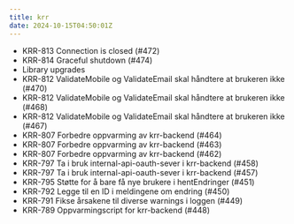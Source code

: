 ```yaml
---
title: krr
date: 2024-10-15T04:50:01Z
---
```

- KRR-813 Connection is closed (#472)
- KRR-814 Graceful shutdown (#474)
- Library upgrades
- KRR-812 ValidateMobile og ValidateEmail skal håndtere at brukeren ikke (#470)
- KRR-812 ValidateMobile og ValidateEmail skal håndtere at brukeren ikke (#468)
- KRR-812 ValidateMobile og ValidateEmail skal håndtere at brukeren ikke (#467)
- KRR-807 Forbedre oppvarming av krr-backend (#464)
- KRR-807 Forbedre oppvarming av krr-backend (#463)
- KRR-807 Forbedre oppvarming av krr-backend (#462)
- KRR-797 Ta i bruk internal-api-oauth-sever i krr-backend (#458)
- KRR-797 Ta i bruk internal-api-oauth-sever i krr-backend (#457)
- KRR-795 Støtte for å bare få nye brukere i hentEndringer (#451)
- KRR-792 Legge til en ID i meldingene om endring (#450)
- KRR-791 Fikse årsakene til diverse warnings i loggen (#449)
- KRR-789 Oppvarmingscript for krr-backend (#448)


